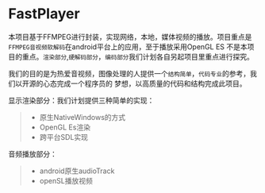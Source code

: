 # FastPlayer
本项目基于FFMPEG进行封装，实现网络，本地，媒体视频的播放。项目重点是`FFMPEG音视频软解码`在android平台上的应用，至于播放采用OpenGL ES
不是本项目的重点。`渲染部分`,`硬解码部分`，`编码部分`我们计划各自另起项目里重点进行探究。

我们的目的是为热爱音视频，图像处理的人提供一个`结构简单`，`代码专业`的参考，我们以开源的心态完成一个程序员的
梦想，以高质量的代码和结构完成此项目。

显示渲染部分：我们计划提供三种简单的实现：

> * 原生NativeWindows的方式
> * OpenGL Es渲染
> * 跨平台SDL实现

音频播放部分：

> * android原生audioTrack
> * openSL播放视频


